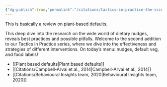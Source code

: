 ```yaml
---
{"dg-publish":true,"permalink":"/citations/tactics-in-practice-the-science-of-plant-based-defaults-and-nudges-faunalytics/","tags":["nudging","behaviour_change"],"created":"2025-10-23T17:42:45.405+01:00","updated":"2025-10-23T17:42:45.407+01:00"}
---
```


This is basically a review on plant-based defaults. 

This deep dive into the research on the wide world of dietary nudges, reveals best practices and possible pitfalls. Welcome to the second addition to our Tactics in Practice series, where we dive into the effectiveness and strategies of different interventions. On today’s menu: nudges, default veg, and food labels!

- [[Plant based defaults\|Plant based defaults]]
- [[Citations/Campbell-Arvai et al., 2014\|Campbell-Arvai et al., 2014]]
- [[Citations/Behavioural Insights team, 2020\|Behavioural Insights team, 2020]]
